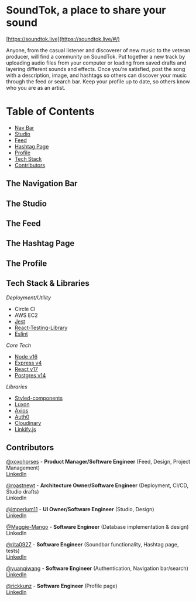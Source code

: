 # SoundTok, a place to share your sound
[https://soundtok.live](https://soundtok.live/#/)

Anyone, from the casual listener and discoverer of new music to the veteran producer, will find a community on SoundTok. Put together a new track by uploading audio files from your computer or loading from saved drafts and layering different sounds and effects. Once you're satisfied, post the song with a description, image, and hashtags so others can discover your music through the feed or search bar. Keep your profile up to date, so others know who you are as an artist.

# Table of Contents
* [Nav Bar](#the-navigation-bar)
* [Studio](#the-studio)
* [Feed](#the-feed)
* [Hashtag Page](#the-hashtag-page)
* [Profile](#the-profile)
* [Tech Stack](#tech-stack--libraries)
* [Contributors](#contributors)

## The Navigation Bar

## The Studio

## The Feed

## The Hashtag Page

## The Profile

## Tech Stack & Libraries
_Deployment/Utility_
* Circle CI
* AWS EC2
* [Jest](https://jestjs.io/)
* [React-Testing-Library](https://testing-library.com/docs/react-testing-library/intro/)
* [Eslint](https://eslint.org/)

_Core Tech_
* [Node v16](https://nodejs.org/dist/latest-v16.x/docs/api/)
* [Express v4](https://expressjs.com/)
* [React v17](https://reactjs.org/docs/getting-started.html)
* [Postgres v14](https://www.postgresql.org/docs/)

_Libraries_
* [Styled-components](https://styled-components.com/)
* [Luxon](https://moment.github.io/luxon/api-docs/index.html#duration)
* [Axios](https://www.npmjs.com/package/axios)
* [Auth0](https://auth0.com/docs/)
* [Cloudinary](https://cloudinary.com/documentation)
* [Linkify.js](https://linkify.js.org/docs/)


## Contributors
[@xoxohorses](https://github.com/xoxohorses) - **Product Manager/Software Engineer** (Feed, Design, Project Management)  
[LinkedIn](https://www.linkedin.com/in/juliemyu/)  
  
[@roastnewt](https://github.com/roastnewt) - **Architecture Owner/Software Engineer** (Deployment, CI/CD, Studio drafts)  
LinkedIn  
  
[@imperium11](https://github.com/imperium11) - **UI Owner/Software Engineer** (Studio, Design)  
[LinkedIn](https://www.linkedin.com/in/poyraz-akay/)  
  
[@Maggie-Mango](https://github.com/Maggie-Mango) - **Software Engineer** (Database implementation & design)  
LinkedIn  
  
[@rita0927](https://github.com/rita0927) - **Software Engineer** (Soundbar functionality, Hashtag page, tests)  
[LinkedIn](https://www.linkedin.com/in/yuzhang734680/)  
  
[@yuanqiwang](https://github.com/yuanqiwang) - **Software Engineer** (Authentication, Navigation bar/search)  
[LinkedIn](https://www.linkedin.com/in/yuanqiw/)  
  
[@rickkunz](https://github.com/rickkunz) - **Software Engineer** (Profile page)  
[LinkedIn](https://www.linkedin.com/in/rickckunz/)  
  
